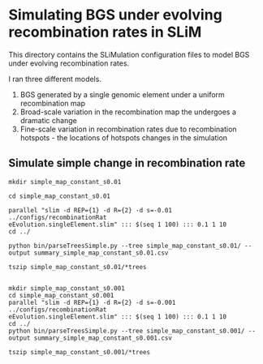 # Simulating BGS under evolving recombination rates in SLiM


This directory contains the SLiMulation configuration files to model BGS under evolving recombination rates.

I ran three different models.

1. BGS generated by a single genomic element under a uniform recombination map
2. Broad-scale variation in the recombination map the undergoes a dramatic change
3. Fine-scale variation in recombination rates due to recombination hotspots - the locations of hotspots changes in the simulation


## Simulate simple change in recombination rate

```
mkdir simple_map_constant_s0.01

cd simple_map_constant_s0.01

parallel "slim -d REP={1} -d R={2} -d s=-0.01 ../configs/recombinationRat
eEvolution.singleElement.slim" ::: $(seq 1 100) ::: 0.1 1 10
cd ../

python bin/parseTreesSimple.py --tree simple_map_constant_s0.01/ --output summary_simple_map_constant_s0.01.csv

tszip simple_map_constant_s0.01/*trees


mkdir simple_map_constant_s0.001
cd simple_map_constant_s0.001
parallel "slim -d REP={1} -d R={2} -d s=-0.001 ../configs/recombinationRat
eEvolution.singleElement.slim" ::: $(seq 1 100) ::: 0.1 1 10
cd ../
python bin/parseTreesSimple.py --tree simple_map_constant_s0.001/ --output summary_simple_map_constant_s0.001.csv

tszip simple_map_constant_s0.001/*trees


```
